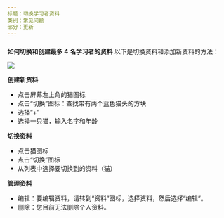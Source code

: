 ```yaml
---
标题：切换学习者资料
类别：常见问题
部分：更新
---
```

### 

**如何切换和创建最多 4 名学习者的资料** 
以下是切换资料和添加新资料的方法：

![](https://help.Studycat.com/hc/article_attachments/32456628954137)

**创建新资料**

* 点击屏幕左上角的猫图标
* 点击“切换”图标：查找带有两个蓝色猫头的方块
* 选择“\+”
* 选择一只猫，输入名字和年龄

**切换资料**

* 点击猫图标
* 点击“切换”图标
* 从列表中选择要切换到的资料（猫）

**管理资料**

* 编辑：要编辑资料，请转到“资料”图标，选择资料，然后选择“编辑”。
* 删除：您目前无法删除个人资料。
